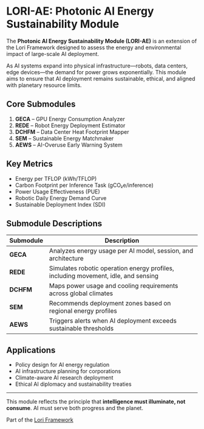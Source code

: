 # LORI-AE: Photonic AI Energy Sustainability Module

The **Photonic AI Energy Sustainability Module (LORI-AE)** is an extension of the Lori Framework designed to assess the energy and environmental impact of large-scale AI deployment.

As AI systems expand into physical infrastructure—robots, data centers, edge devices—the demand for power grows exponentially. This module aims to ensure that AI deployment remains sustainable, ethical, and aligned with planetary resource limits.

## Core Submodules

1. **GECA** – GPU Energy Consumption Analyzer
2. **REDE** – Robot Energy Deployment Estimator
3. **DCHFM** – Data Center Heat Footprint Mapper
4. **SEM** – Sustainable Energy Matchmaker
5. **AEWS** – AI-Overuse Early Warning System

## Key Metrics

- Energy per TFLOP (kWh/TFLOP)
- Carbon Footprint per Inference Task (gCO₂e/inference)
- Power Usage Effectiveness (PUE)
- Robotic Daily Energy Demand Curve
- Sustainable Deployment Index (SDI)

## Submodule Descriptions

| Submodule | Description |
|-----------|-------------|
| **GECA** | Analyzes energy usage per AI model, session, and architecture |
| **REDE** | Simulates robotic operation energy profiles, including movement, idle, and sensing |
| **DCHFM** | Maps power usage and cooling requirements across global climates |
| **SEM** | Recommends deployment zones based on regional energy profiles |
| **AEWS** | Triggers alerts when AI deployment exceeds sustainable thresholds |

## Applications

- Policy design for AI energy regulation
- AI infrastructure planning for corporations
- Climate-aware AI research deployment
- Ethical AI diplomacy and sustainability treaties

---

This module reflects the principle that **intelligence must illuminate, not consume**.
AI must serve both progress and the planet.


Part of the [Lori Framework](https://frameworklori.github.io/lori-framework-site)

